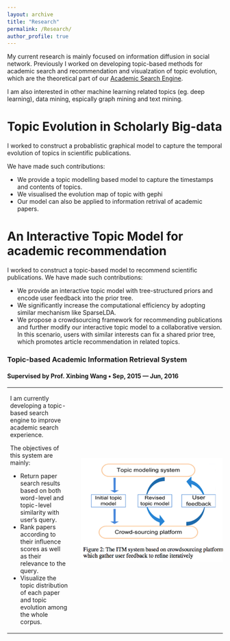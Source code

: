 ```yaml
---
layout: archive
title: "Research"
permalink: /Research/
author_profile: true
---
```

My current research is mainly focused on information diffusion in social network. 
Previously I worked on developing topic-based methods for academic search and recommendation and visualzation of topic evolution, which are the theoretical part of our [Academic Search Engine](http://acemap.sjtu.edu.cn).

I am also interested in other machine learning related topics (eg. deep learning), data mining, espically graph mining and text mining. 


Topic Evolution in Scholarly Big-data
============
I worked to construct a probablistic graphical model to capture the temporal evolution of topics in scientific publications.

We have made such contributions:
* We provide a topic modelling based model to capture the timestamps and contents of topics.
* We visualised the evolution map of topic with gephi
* Our model can also be applied to information retrival of academic papers.

An Interactive Topic Model for academic recommendation
============
I worked to construct a topic-based model to recommend scientific publications.
We have made such contributions:
* We provide an interactive topic model with tree-structured priors and encode user feedback into the prior tree.
* We significantly increase the computational efficiency by adopting similar mechanism like SparseLDA. 
* We propose a crowdsourcing framework for recommending publications and further modify our interactive topic model     to a collaborative version. In this scenario, users with similar interests can fix a shared prior tree, which promotes article recommendation in related topics.
<div class="resume-item">
          <h3 class="resume-item-title">Topic-based Academic Information Retrieval System</h3>
          <h4 class="resume-item-details">Supervised by Prof. Xinbing Wang &bull; Sep, 2015 &mdash; Jun, 2016</h4>
          <table>
          	<tbody>
          		<tr>
          			<td><p>I am currently developing a topic-based search engine to improve academic search experience.</p>
		<p>The objectives of this system are mainly:</p>
          <ul class="resume-item-list">
            <li>Return paper search results based on both word-level and topic-level similarity with user’s query.</li>
            <li>Rank papers according to their influence scores as well as their relevance to the query. </li>
            <li>Visualize the topic distribution of each paper and topic evolution among the whole corpus.</li>
          </ul>
          			</td>
                	<td style="width:340px">
          			<img src="/images/itm1.png" style="display:block; margin-left:15px; width:340px">
          			</td>
          		</tr>
          	</tbody>
          </table>
        </div>
